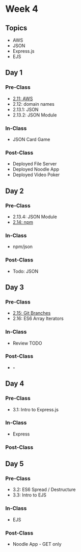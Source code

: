 # Week 4

## Topics

* AWS
* JSON
* Express.js
* EJS

## Day 1

### Pre-Class

* [2.11: AWS](../../2-back-end-basics/2.13-deployment-aws.md)
* 2.12: domain names
* 2.13.1: JSON
* 2.13.2: JSON Module

### In-Class

* JSON Card Game

### Post-Class

* Deployed File Server
* Deployed Noodle App
* Deployed Video Poker

## Day 2

### Pre-Class

* 2.13.4: JSON Module
* [2.14: npm](../../2-back-end-basics/2.14-npm.md)

### In-Class

* npm/json

### Post-Class

* Todo: JSON

## Day 3

### Pre-Class

* [2.15: Git Branches](../../2-back-end-basics/2.15-git-branches.md)
* 2.16: ES6 Array Iterators

### In-Class

* Review TODO

### **Post-Class**

* **-**

## Day 4

### Pre-Class

* 3.1: Intro to Express.js

### In-Class

* Express

### Post-Class

## Day 5

### Pre-Class

* 3.2: ES6 Spread / Destructure
* 3.3: Intro to EJS

### In-Class

* EJS

### Post-Class

* Noodle App - GET only

